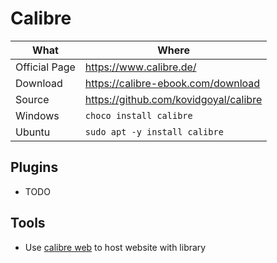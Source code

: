 # Calibre

| What          | Where                                   |
|---------------|-----------------------------------------|
| Official Page | <https://www.calibre.de/>               |
| Download      | <https://calibre-ebook.com/download>    |
| Source        | <https://github.com/kovidgoyal/calibre> |
| Windows       | `choco install calibre`                 |
| Ubuntu         | `sudo apt -y install calibre`              |

## Plugins

- TODO

## Tools

- Use [calibre web](https://github.com/janeczku/calibre-web) to host website with library
